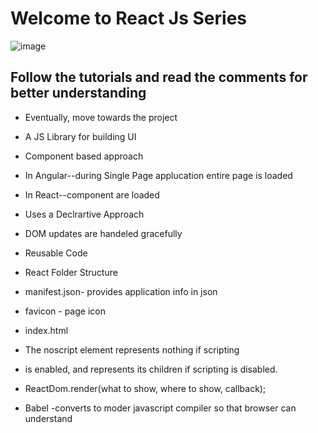 # Welcome to React Js Series 

![image](https://user-images.githubusercontent.com/65382019/129563599-31b00336-3798-4ba8-8df9-023bb2dd56b8.png)

## Follow the tutorials and read the comments for better understanding
- Eventually, move towards the project
  
- A JS Library for building UI
- Component based approach 
- In Angular--during Single Page applucation entire page is loaded
- In React--component are loaded
- Uses a Declrartive Approach
- DOM updates are handeled gracefully
- Reusable Code
- React Folder Structure
- manifest.json- provides application info in json 
- favicon - page icon
- index.html
- The noscript element represents nothing if scripting 
- is enabled, and represents its children if scripting is disabled. 
- ReactDom.render(what to show, where to show, callback);
- Babel -converts to moder javascript compiler so that browser can understand

